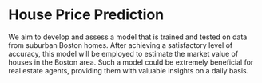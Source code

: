 # House Price Prediction

We aim to develop and assess a model that is trained and tested on data from suburban Boston homes. After achieving a satisfactory level of accuracy, this model will be employed to estimate the market value of houses in the Boston area. Such a model could be extremely beneficial for real estate agents, providing them with valuable insights on a daily basis.